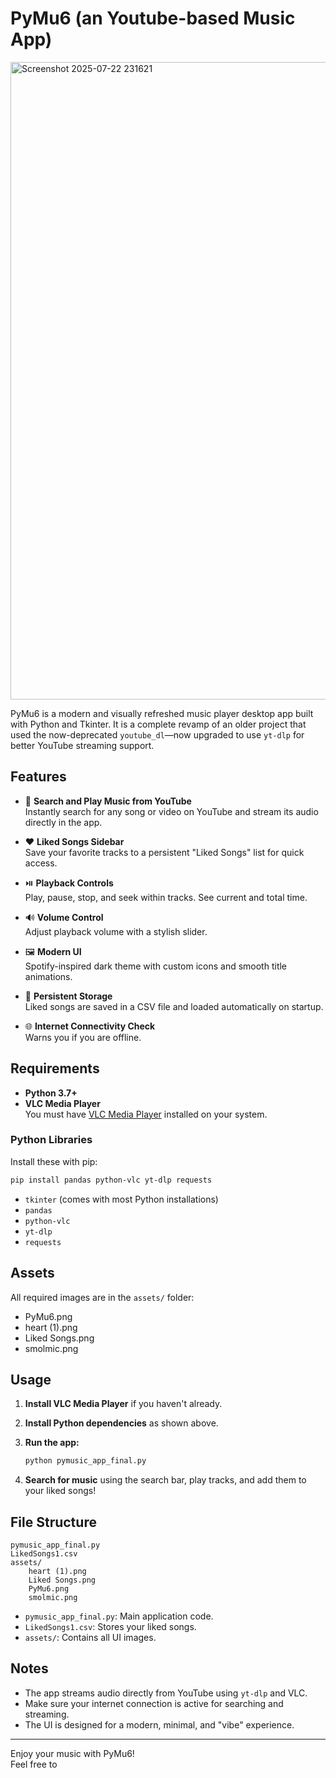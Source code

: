 # PyMu6 (an Youtube-based Music App)

<img width="1920" height="1020" alt="Screenshot 2025-07-22 231621" src="https://github.com/user-attachments/assets/b2a75c31-3e2a-434c-892b-f04d0ee4065c" />

PyMu6 is a modern and visually refreshed music player desktop app built with Python and Tkinter. It is a complete revamp of an older project that used the now-deprecated `youtube_dl`—now upgraded to use `yt-dlp` for better YouTube streaming support.

## Features

- 🎵 **Search and Play Music from YouTube**  
  Instantly search for any song or video on YouTube and stream its audio directly in the app.

- ❤️ **Liked Songs Sidebar**  
  Save your favorite tracks to a persistent "Liked Songs" list for quick access.

- ⏯️ **Playback Controls**  
  Play, pause, stop, and seek within tracks. See current and total time.

- 🔊 **Volume Control**  
  Adjust playback volume with a stylish slider.

- 🖼️ **Modern UI**  
  Spotify-inspired dark theme with custom icons and smooth title animations.

- 📂 **Persistent Storage**  
  Liked songs are saved in a CSV file and loaded automatically on startup.

- 🌐 **Internet Connectivity Check**  
  Warns you if you are offline.

## Requirements

- **Python 3.7+**
- **VLC Media Player**  
  You must have [VLC Media Player](https://www.videolan.org/vlc/) installed on your system.

### Python Libraries

Install these with pip:

```sh
pip install pandas python-vlc yt-dlp requests
```

- `tkinter` (comes with most Python installations)
- `pandas`
- `python-vlc`
- `yt-dlp`
- `requests`

## Assets

All required images are in the `assets/` folder:
- PyMu6.png
- heart (1).png
- Liked Songs.png
- smolmic.png

## Usage

1. **Install VLC Media Player** if you haven't already.
2. **Install Python dependencies** as shown above.
3. **Run the app:**

   ```sh
   python pymusic_app_final.py
   ```

4. **Search for music** using the search bar, play tracks, and add them to your liked songs!

## File Structure

```
pymusic_app_final.py
LikedSongs1.csv
assets/
    heart (1).png
    Liked Songs.png
    PyMu6.png
    smolmic.png
```

- `pymusic_app_final.py`: Main application code.
- `LikedSongs1.csv`: Stores your liked songs.
- `assets/`: Contains all UI images.

## Notes

- The app streams audio directly from YouTube using `yt-dlp` and VLC.
- Make sure your internet connection is active for searching and streaming.
- The UI is designed for a modern, minimal, and "vibe" experience.

---

Enjoy your music with PyMu6!  
Feel free to
